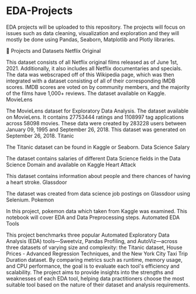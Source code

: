 # EDA-Projects

EDA projects will be uploaded to this repository. The projects will focus on issues such as data cleaning, visualization and exploration and they will mostly be done using Pandas, Seaborn, Matplotlib and Plotly libraries.

📖 Projects and Datasets
Netflix Original

This dataset consists of all Netflix original films released as of June 1st, 2021. Additionally, it also includes all Netflix documentaries and specials. The data was webscraped off of this Wikipedia page, which was then integrated with a dataset consisting of all of their corresponding IMDB scores. IMDB scores are voted on by community members, and the majority of the films have 1,000+ reviews.
The dataset available on Kaggle.
MovieLens

The MovieLens dataset for Exploratory Data Analysis. The dataset available on MovieLens. It contains 27753444 ratings and 1108997 tag applications across 58098 movies. These data were created by 283228 users between January 09, 1995 and September 26, 2018. This dataset was generated on September 26, 2018.
Titanic

The Titanic dataset can be found in Kaggle or Seaborn.
Data Science Salary

The dataset contains salaries of different Data Science fields in the Data Science Domain and available on Kaggle
Heart Attack

This dataset contains information about people and there chances of having a heart stroke.
Glassdoor

The dataset was created from data science job postings on Glassdoor using Selenium.
Pokemon

In this project, pokemon data which taken from Kaggle was examined. This notebook will cover EDA and Data Preprocessing steps.
Automated EDA Tools

This project benchmarks three popular Automated Exploratory Data Analysis (EDA) tools—Sweetviz, Pandas Profiling, and AutoViz—across three datasets of varying size and complexity: the Titanic dataset, House Prices - Advanced Regression Techniques, and the New York City Taxi Trip Duration dataset. By comparing metrics such as runtime, memory usage, and CPU performance, the goal is to evaluate each tool's efficiency and scalability. The project aims to provide insights into the strengths and weaknesses of each EDA tool, helping data practitioners choose the most suitable tool based on the nature of their dataset and analysis requirements.
